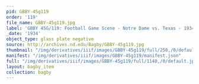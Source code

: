 ```yaml
---
pid: GBBY-45g119
order: '119'
file_name: GBBY-45g119.jpg
label: 'GBBY 45G/119: Football Game Scene - Notre Dame vs. Texas - 1934'
_date: '1934'
object_type: glass plate negative
source: http://archives.nd.edu/Bagby/GBBY-45g119.jpg
thumbnail: "/img/derivatives/iiif/images/GBBY-45g119/full/250,/0/default.jpg"
manifest: "/img/derivatives/iiif/images/GBBY-45g119/manifest.json"
full: "/img/derivatives/iiif/images/GBBY-45g119/full/1140,/0/default.jpg"
layout: bagby_item
collection: bagby
---
```

